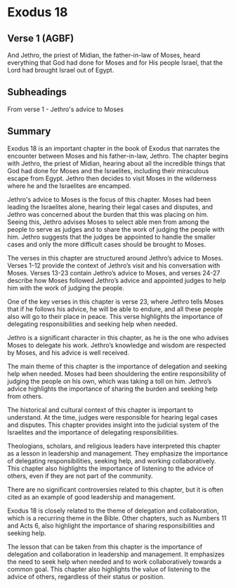 # Exodus 18

## Verse 1 (AGBF)

And Jethro, the priest of Midian, the father-in-law of Moses, heard everything that God had done for Moses and for His people Israel, that the Lord had brought Israel out of Egypt.

## Subheadings

From verse 1 - Jethro's advice to Moses

## Summary

Exodus 18 is an important chapter in the book of Exodus that narrates the encounter between Moses and his father-in-law, Jethro. The chapter begins with Jethro, the priest of Midian, hearing about all the incredible things that God had done for Moses and the Israelites, including their miraculous escape from Egypt. Jethro then decides to visit Moses in the wilderness where he and the Israelites are encamped.

Jethro's advice to Moses is the focus of this chapter. Moses had been leading the Israelites alone, hearing their legal cases and disputes, and Jethro was concerned about the burden that this was placing on him. Seeing this, Jethro advises Moses to select able men from among the people to serve as judges and to share the work of judging the people with him. Jethro suggests that the judges be appointed to handle the smaller cases and only the more difficult cases should be brought to Moses.

The verses in this chapter are structured around Jethro’s advice to Moses. Verses 1-12 provide the context of Jethro’s visit and his conversation with Moses. Verses 13-23 contain Jethro’s advice to Moses, and verses 24-27 describe how Moses followed Jethro’s advice and appointed judges to help him with the work of judging the people.

One of the key verses in this chapter is verse 23, where Jethro tells Moses that if he follows his advice, he will be able to endure, and all these people also will go to their place in peace. This verse highlights the importance of delegating responsibilities and seeking help when needed.

Jethro is a significant character in this chapter, as he is the one who advises Moses to delegate his work. Jethro’s knowledge and wisdom are respected by Moses, and his advice is well received.

The main theme of this chapter is the importance of delegation and seeking help when needed. Moses had been shouldering the entire responsibility of judging the people on his own, which was taking a toll on him. Jethro’s advice highlights the importance of sharing the burden and seeking help from others.

The historical and cultural context of this chapter is important to understand. At the time, judges were responsible for hearing legal cases and disputes. This chapter provides insight into the judicial system of the Israelites and the importance of delegating responsibilities.

Theologians, scholars, and religious leaders have interpreted this chapter as a lesson in leadership and management. They emphasize the importance of delegating responsibilities, seeking help, and working collaboratively. This chapter also highlights the importance of listening to the advice of others, even if they are not part of the community.

There are no significant controversies related to this chapter, but it is often cited as an example of good leadership and management.

Exodus 18 is closely related to the theme of delegation and collaboration, which is a recurring theme in the Bible. Other chapters, such as Numbers 11 and Acts 6, also highlight the importance of sharing responsibilities and seeking help.

The lesson that can be taken from this chapter is the importance of delegation and collaboration in leadership and management. It emphasizes the need to seek help when needed and to work collaboratively towards a common goal. This chapter also highlights the value of listening to the advice of others, regardless of their status or position.